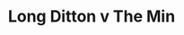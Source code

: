 ---
year: "2001"
serialNumber: "0253" 
game: "Long Ditton"
title: "Long Ditton v The Min"
gameLocation: ""
gameDate: ""
result: ""
resultType: ""
type: "game"
---